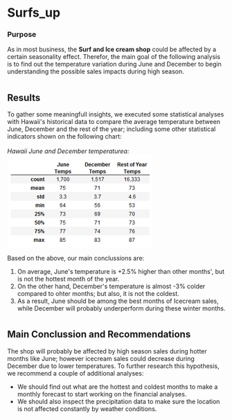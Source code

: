 # Surfs_up

### **Purpose**
As in most business, the **Surf and Ice cream shop** could be affected by a certain seasonality effect. 
Therefor, the main goal of the following analysis is to find out the temperature variation during June and December to begin understanding the possible sales impacts during high season.

#

## **Results**
To gather some meaningfull insights, we executed some statistical analyses with Hawaii's historical data to compare the average temperature between June, December and the rest of the year; including some other statistical indicators shown on the following chart:</br></br>
_Hawaii June and December temperaturea:_</br>
![Hawaii_temps](https://github.com/AxisAngeles/surfs_up/blob/main/Challenge/Resources/Hawaii_temps.PNG)

Based on the above, our main conclussions are:

1. On average, June's temperature is +2.5% higher than other months', but is not the hottest month of the year.
2. On the other hand, December's temperature is almost -3% colder compared to ohter months; but also, it is not the coldest.
3. As a result, June should be among the best months of Icecream sales, while December will probably underperform during these winter months.

#
## **Main Conclussion and Recommendations**
The shop will probably be affected by high season sales during hotter months like June; however icecream sales could decrease during December due to lower temperatures.
To further research this hypothesis, we recommend a couple of additional analyses:
* We should find out what are the hottest and coldest months to make a monthly forecast to start working on the financial analyses.
* We should also inspect the precipitation data to make sure the location is not affected constantly by weather conditions.

